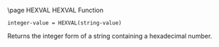 \page HEXVAL HEXVAL Function
```basic
integer-value = HEXVAL(string-value)
```
Returns the integer form of a string containing a hexadecimal number.